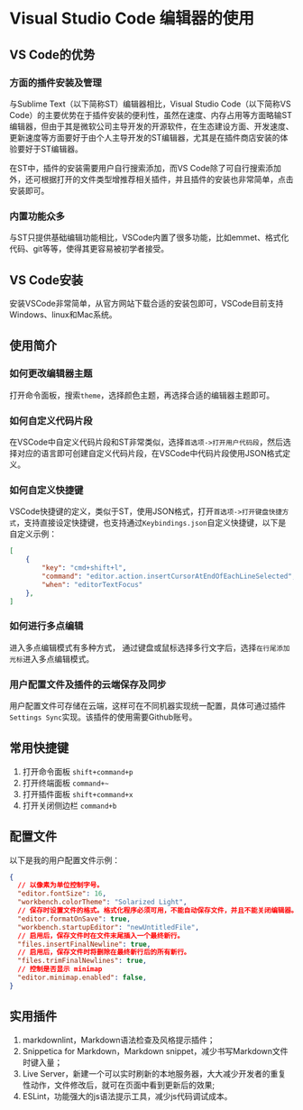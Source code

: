 # Visual Studio Code 编辑器的使用

## VS Code的优势

### 方面的插件安装及管理

与Sublime Text（以下简称ST）编辑器相比，Visual Studio Code（以下简称VS Code）的主要优势在于插件安装的便利性，虽然在速度、内存占用等方面略输ST编辑器，但由于其是微软公司主导开发的开源软件，在生态建设方面、开发速度、更新速度等方面要好于由个人主导开发的ST编辑器，尤其是在插件商店安装的体验要好于ST编辑器。

在ST中，插件的安装需要用户自行搜索添加，而VS Code除了可自行搜索添加外，还可根据打开的文件类型增推荐相关插件，并且插件的安装也非常简单，点击安装即可。

### 内置功能众多

与ST只提供基础编辑功能相比，VSCode内置了很多功能，比如emmet、格式化代码、git等等，使得其更容易被初学者接受。

## VS Code安装

安装VSCode非常简单，从官方网站下载合适的安装包即可，VSCode目前支持Windows、linux和Mac系统。

## 使用简介

### 如何更改编辑器主题

打开命令面板，搜索`theme`，选择颜色主题，再选择合适的编辑器主题即可。

### 如何自定义代码片段

在VSCode中自定义代码片段和ST非常类似，选择`首选项->打开用户代码段`，然后选择对应的语言即可创建自定义代码片段，在VSCode中代码片段使用JSON格式定义。

### 如何自定义快捷键

VSCode快捷键的定义，类似于ST，使用JSON格式，打开`首选项->打开键盘快捷方式`，支持直接设定快捷键，也支持通过`Keybindings.json`自定义快捷键，以下是自定义示例：

```json
[
    {
        "key": "cmd+shift+l",
        "command": "editor.action.insertCursorAtEndOfEachLineSelected",
        "when": "editorTextFocus"
    },
]
```

### 如何进行多点编辑

进入多点编辑模式有多种方式，
通过键盘或鼠标选择多行文字后，选择`在行尾添加光标`进入多点编辑模式。

### 用户配置文件及插件的云端保存及同步

用户配置文件可存储在云端，这样可在不同机器实现统一配置，具体可通过插件`Settings Sync`实现。该插件的使用需要Github账号。

## 常用快捷键

1. 打开命令面板 `shift+command+p`
1. 打开终端面板 `command+~`
1. 打开插件面板 `shift+command+x`
1. 打开关闭侧边栏 `command+b`

## 配置文件

以下是我的用户配置文件示例：

```json
{
  // 以像素为单位控制字号。
  "editor.fontSize": 16,
  "workbench.colorTheme": "Solarized Light",
  // 保存时设置文件的格式。格式化程序必须可用，不能自动保存文件，并且不能关闭编辑器。
  "editor.formatOnSave": true,
  "workbench.startupEditor": "newUntitledFile",
  // 启用后，保存文件时在文件末尾插入一个最终新行。
  "files.insertFinalNewline": true,
  // 启用后，保存文件时将删除在最终新行后的所有新行。
  "files.trimFinalNewlines": true,
  // 控制是否显示 minimap
  "editor.minimap.enabled": false,
}
```

## 实用插件

1. markdownlint，Markdown语法检查及风格提示插件；
1. Snippetica for Markdown，Markdown snippet，减少书写Markdown文件时键入量；
1. Live Server，新建一个可以实时刷新的本地服务器，大大减少开发者的重复性动作，文件修改后，就可在页面中看到更新后的效果;
1. ESLint，功能强大的js语法提示工具，减少js代码调试成本。